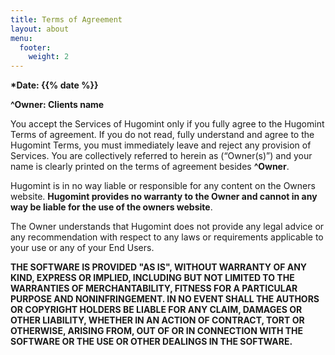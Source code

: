 ```yaml
---
title: Terms of Agreement
layout: about
menu:
  footer:
    weight: 2
---
```


**\*Date: {{% date %}}**

**^Owner: Clients name**

You accept the Services of Hugomint only if you fully agree to the Hugomint Terms of agreement. If you do not read, fully understand and agree to the Hugomint Terms, you must immediately leave and reject any provision of Services. You are collectively referred to herein as (“Owner(s)”) and your name is clearly printed on the terms of agreement besides **^Owner**.

Hugomint is in no way liable or responsible for any content on the Owners website. **Hugomint provides no warranty to the Owner and cannot in any way be liable for the use of the owners website**.

The Owner understands that Hugomint does not provide any legal advice or any recommendation with respect to any laws or requirements applicable to your use or any of your End Users.

**THE SOFTWARE IS PROVIDED "AS IS", WITHOUT WARRANTY OF ANY KIND, EXPRESS OR IMPLIED, INCLUDING BUT NOT LIMITED TO THE WARRANTIES OF MERCHANTABILITY, FITNESS FOR A PARTICULAR PURPOSE AND NONINFRINGEMENT. IN NO EVENT SHALL THE AUTHORS OR COPYRIGHT HOLDERS BE LIABLE FOR ANY CLAIM, DAMAGES OR OTHER LIABILITY, WHETHER IN AN ACTION OF CONTRACT, TORT OR OTHERWISE, ARISING FROM, OUT OF OR IN CONNECTION WITH THE SOFTWARE OR THE USE OR OTHER DEALINGS IN THE SOFTWARE.**
